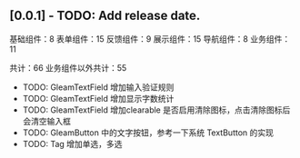 ## [0.0.1] - TODO: Add release date.

基础组件：8
表单组件：15
反馈组件：9
展示组件：15
导航组件：8
业务组件：11

共计：66
业务组件以外共计：55



* TODO: GleamTextField 增加输入验证规则
* TODO: GleamTextField 增加显示字数统计
* TODO: GleamTextField 增加clearable 是否启用清除图标，点击清除图标后会清空输入框
* TODO: GleamButton 中的文字按钮，参考一下系统 TextButton 的实现
* TODO: Tag 增加单选，多选 


